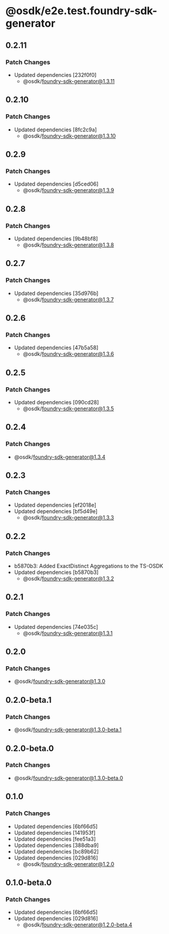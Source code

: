 # @osdk/e2e.test.foundry-sdk-generator

## 0.2.11

### Patch Changes

- Updated dependencies [232f0f0]
  - @osdk/foundry-sdk-generator@1.3.11

## 0.2.10

### Patch Changes

- Updated dependencies [8fc2c9a]
  - @osdk/foundry-sdk-generator@1.3.10

## 0.2.9

### Patch Changes

- Updated dependencies [d5ced06]
  - @osdk/foundry-sdk-generator@1.3.9

## 0.2.8

### Patch Changes

- Updated dependencies [9b48bf8]
  - @osdk/foundry-sdk-generator@1.3.8

## 0.2.7

### Patch Changes

- Updated dependencies [35d976b]
  - @osdk/foundry-sdk-generator@1.3.7

## 0.2.6

### Patch Changes

- Updated dependencies [47b5a58]
  - @osdk/foundry-sdk-generator@1.3.6

## 0.2.5

### Patch Changes

- Updated dependencies [090cd28]
  - @osdk/foundry-sdk-generator@1.3.5

## 0.2.4

### Patch Changes

- @osdk/foundry-sdk-generator@1.3.4

## 0.2.3

### Patch Changes

- Updated dependencies [ef2018e]
- Updated dependencies [bf5d49e]
  - @osdk/foundry-sdk-generator@1.3.3

## 0.2.2

### Patch Changes

- b5870b3: Added ExactDistinct Aggregations to the TS-OSDK
- Updated dependencies [b5870b3]
  - @osdk/foundry-sdk-generator@1.3.2

## 0.2.1

### Patch Changes

- Updated dependencies [74e035c]
  - @osdk/foundry-sdk-generator@1.3.1

## 0.2.0

### Patch Changes

- @osdk/foundry-sdk-generator@1.3.0

## 0.2.0-beta.1

### Patch Changes

- @osdk/foundry-sdk-generator@1.3.0-beta.1

## 0.2.0-beta.0

### Patch Changes

- @osdk/foundry-sdk-generator@1.3.0-beta.0

## 0.1.0

### Patch Changes

- Updated dependencies [6bf66d5]
- Updated dependencies [141953f]
- Updated dependencies [fee51a3]
- Updated dependencies [388dba9]
- Updated dependencies [bc89b62]
- Updated dependencies [029d816]
  - @osdk/foundry-sdk-generator@1.2.0

## 0.1.0-beta.0

### Patch Changes

- Updated dependencies [6bf66d5]
- Updated dependencies [029d816]
  - @osdk/foundry-sdk-generator@1.2.0-beta.4
